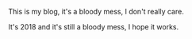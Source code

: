 This is my blog, it's a bloody mess, I don't really care.

It's 2018 and it's still a bloody mess, I hope it works.
